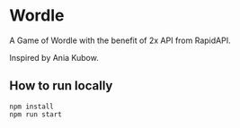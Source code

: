 # Wordle

A Game of Wordle with the benefit of 2x API from RapidAPI.

Inspired by Ania Kubow.

## How to run locally

```
npm install
npm run start
```
